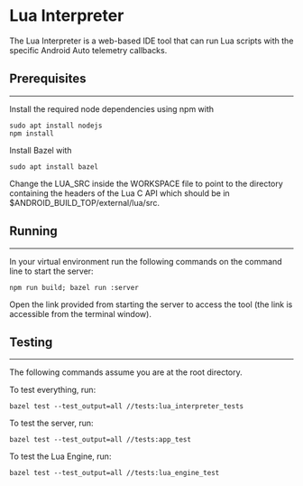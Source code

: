 Lua Interpreter
=====

The Lua Interpreter is a web-based IDE tool that can run Lua scripts with the specific Android Auto telemetry callbacks.

## Prerequisites
***
Install the required node dependencies using npm with
```
sudo apt install nodejs
npm install
```

Install Bazel with
```
sudo apt install bazel
```

Change the LUA_SRC inside the WORKSPACE file to point to the directory containing the headers
of the Lua C API which should be in $ANDROID_BUILD_TOP/external/lua/src.

## Running
***
In your virtual environment run the following commands on the command line to start the server:
```
npm run build; bazel run :server
```

Open the link provided from starting the server to access the tool (the link is accessible from the terminal window).

## Testing
***
The following commands assume you are at the root directory.

To test everything, run:
```
bazel test --test_output=all //tests:lua_interpreter_tests
```

To test the server, run:
```
bazel test --test_output=all //tests:app_test
```

To test the Lua Engine, run:
```
bazel test --test_output=all //tests:lua_engine_test
```

